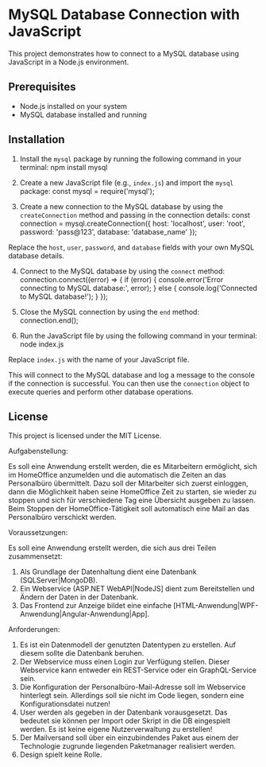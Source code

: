 # MySQL Database Connection with JavaScript

This project demonstrates how to connect to a MySQL database using JavaScript in a Node.js environment.

## Prerequisites

- Node.js installed on your system
- MySQL database installed and running

## Installation

1. Install the `mysql` package by running the following command in your terminal:
npm install mysql

2. Create a new JavaScript file (e.g., `index.js`) and import the `mysql` package: const mysql = require('mysql');

3. Create a new connection to the MySQL database by using the `createConnection` method and passing in the connection details:
const connection = mysql.createConnection({ host: 'localhost', user: 'root', password: 'pass@123', database: 'database_name' });

Replace the `host`, `user`, `password`, and `database` fields with your own MySQL database details.

4. Connect to the MySQL database by using the `connect` method:
connection.connect((error) => { if (error) { console.error('Error connecting to MySQL database:', error); } else { console.log('Connected to MySQL database!'); } });

5. Close the MySQL connection by using the `end` method: connection.end();


6. Run the JavaScript file by using the following command in your terminal: node index.js



Replace `index.js` with the name of your JavaScript file.

This will connect to the MySQL database and log a message to the console if the connection is successful. You can then use the `connection` object to execute queries and perform other database operations.

## License

This project is licensed under the MIT License.



Aufgabenstellung:

Es soll eine Anwendung erstellt werden, die es Mitarbeitern ermöglicht, sich im HomeOffice anzumelden und die automatisch die Zeiten an das Personalbüro übermittelt.
Dazu soll der Mitarbeiter sich zuerst einloggen, dann die Möglichkeit haben seine HomeOffice Zeit zu starten, sie wieder zu stoppen und sich für verschiedene Tag eine Übersicht ausgeben zu lassen. Beim Stoppen der HomeOffice-Tätigkeit soll automatisch eine Mail an das Personalbüro verschickt werden.

Voraussetzungen:

Es soll eine Anwendung erstellt werden, die sich aus drei Teilen zusammensetzt:
1. Als Grundlage der Datenhaltung dient eine Datenbank (SQLServer|MongoDB).
2. Ein Webservice (ASP.NET WebAPI|NodeJS] dient zum Bereitstellen und Ändern der Daten in
der Datenbank.
3. Das Frontend zur Anzeige bildet eine einfache [HTML-Anwendung|WPF-
Anwendung|Angular-Anwendung|App].

Anforderungen:
1. Es ist ein Datenmodell der genutzten Datentypen zu erstellen. Auf diesem sollte die Datenbank beruhen.
2. Der Webservice muss einen Login zur Verfügung stellen. Dieser Webservice kann entweder ein REST-Service oder ein GraphQL-Service sein.
3. Die Konfiguration der Personalbüro-Mail-Adresse soll im Webservice hinterlegt sein. Allerdings soll sie nicht im Code liegen, sondern eine Konfigurationsdatei nutzen!
4. User werden als gegeben in der Datenbank vorausgesetzt. Das bedeutet sie können per Import oder Skript in die DB eingespielt werden. Es ist keine eigene Nutzerverwaltung zu erstellen!
5. Der Mailversand soll über ein einzubindendes Paket aus einem der Technologie zugrunde liegenden Paketmanager realisiert werden.
6. Design spielt keine Rolle.
